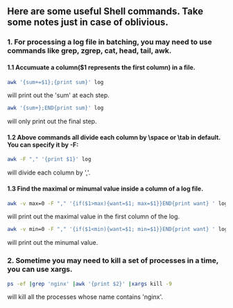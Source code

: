 ## Here are some useful Shell commands. Take some notes just in case of oblivious. 
### 1. For processing a log file in batching, you may need to use commands like grep, zgrep, cat, head, tail, awk.

#### 1.1 Accumuate a column($1 represents the first column) in a file.
```bash
awk '{sum+=$1};{print sum}' log 
 ```
 will print out the 'sum' at each step.

```bash
awk '{sum+};END{print sum}' log
```
will only print out the final step.


#### 1.2 Above commands all divide each column by \space or \tab in default. You can specify it by -F:
```bash
awk -F "," '{print $1}' log 
```
will divide each column by ','.

#### 1.3 Find the maximal or minumal value inside a column of a log file.
```bash
awk -v max=0 -F "," '{if($1>max){want=$1; max=$1}}END{print want} ' log
```
will print out the maximal value in the first column of the log.

```bash
awk -v min=0 -F "," '{if($1<min){want=$1; min=$1}}END{print want} ' log
```
will print out the minumal value.

### 2. Sometime you may need to kill a set of processes in a time, you can use xargs.
```bash
ps -ef |grep 'nginx' |awk '{print $2}' |xargs kill -9
```
will kill all the processes whose name contains 'nginx'.
